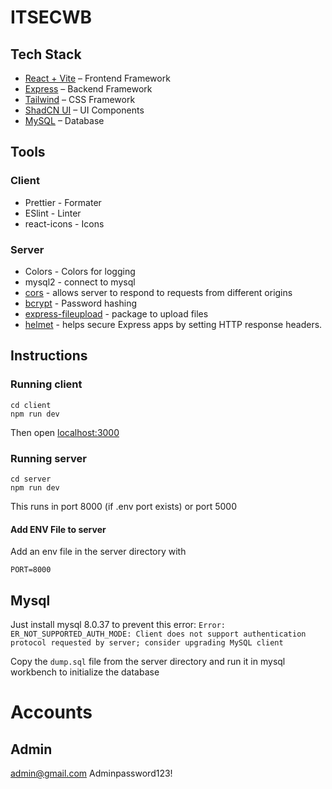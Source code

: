 # ITSECWB

## Tech Stack

- [React + Vite](https://vitejs.dev) – Frontend Framework
- [Express](https://expressjs.com) – Backend Framework
- [Tailwind](https://tailwindcss.com/) – CSS Framework
- [ShadCN UI](https://ui.shadcn.com/) – UI Components
- [MySQL](https://www.mysql.com) – Database

## Tools

### Client

- Prettier - Formater
- ESlint - Linter
- react-icons - Icons

### Server

- Colors - Colors for logging
- mysql2 - connect to mysql
- [cors]() - allows server to respond to requests from different origins
- [bcrypt](https://github.com/kelektiv/node.bcrypt.js#readme) - Password hashing
- [express-fileupload]() - package to upload files
- [helmet](https://helmetjs.github.io) - helps secure Express apps by setting HTTP response headers.

## Instructions

### Running client

```
cd client
npm run dev
```

Then open [localhost:3000](http://localhost:3000)

### Running server

```
cd server
npm run dev
```

This runs in port 8000 (if .env port exists) or port 5000

#### Add ENV File to server

Add an env file in the server directory with

```
PORT=8000
```

## Mysql

Just install mysql 8.0.37 to prevent this error:
`Error: ER_NOT_SUPPORTED_AUTH_MODE: Client does not support authentication protocol requested by server; consider upgrading MySQL client`

Copy the `dump.sql` file from the server directory and run it in mysql workbench to initialize the database

# Accounts

## Admin

admin@gmail.com
Adminpassword123!
